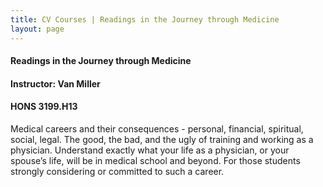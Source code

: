 ```yaml
---
title: CV Courses | Readings in the Journey through Medicine
layout: page
---
```


#### Readings in the Journey through Medicine

#### Instructor:  Van Miller

#### HONS 3199.H13

Medical careers and their consequences - personal, financial,
spiritual, social, legal.  The good, the bad, and the ugly of training
and working as a physician.  Understand exactly what your life as a
physician, or your spouse’s life, will be in medical school and
beyond.  For those students strongly considering or committed to such
a career.
